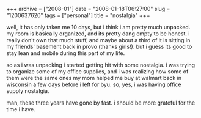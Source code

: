 +++
archive = ["2008-01"]
date = "2008-01-18T06:27:00"
slug = "1200637620"
tags = ["personal"]
title = "nostalgia"
+++

well, it has only taken me 10 days, but i think i am pretty much unpacked.
my room is basically organized, and its pretty dang empty to be honest.
i really don't own that much stuff, and maybe about a third of it is
sitting in my friends' basement back in provo (thanks girls!). but i guess
its good to stay lean and mobile during this part of my life.

so as i was unpacking i started getting hit with some nostalgia. i was
trying to organize some of my office supplies, and i was realizing how
some of them were the same ones my mom helped me buy at walmart back in
wisconsin a few days before i left for byu. so, yes, i was having office
supply nostalgia.

man, these three years have gone by fast. i should be more grateful for
the time i have.

